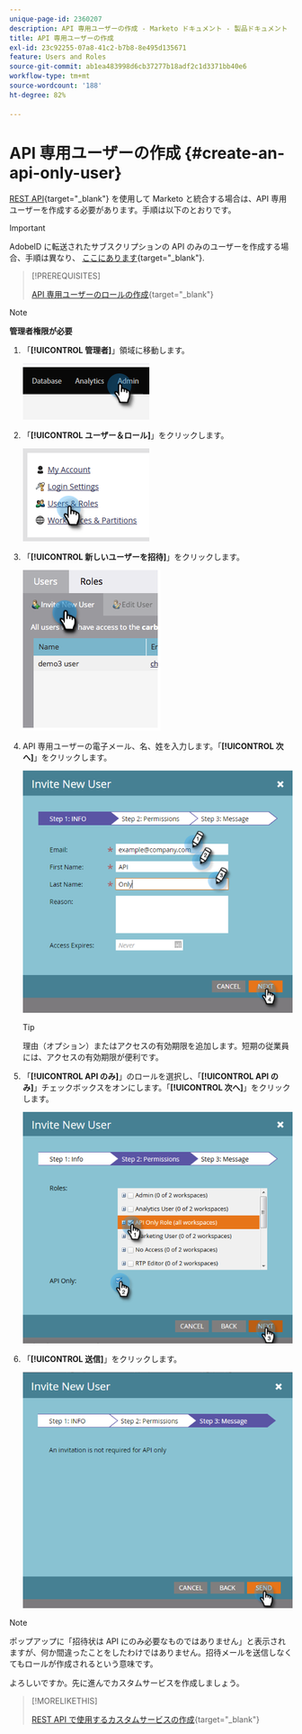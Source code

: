 ```yaml
---
unique-page-id: 2360207
description: API 専用ユーザーの作成 - Marketo ドキュメント - 製品ドキュメント
title: API 専用ユーザーの作成
exl-id: 23c92255-07a8-41c2-b7b8-8e495d135671
feature: Users and Roles
source-git-commit: ab1ea483998d6cb37277b18adf2c1d3371bb40e6
workflow-type: tm+mt
source-wordcount: '188'
ht-degree: 82%

---
```


# API 専用ユーザーの作成 {#create-an-api-only-user}

[REST API](https://developers.marketo.com/documentation/rest/){target="_blank"} を使用して Marketo と統合する場合は、API 専用ユーザーを作成する必要があります。手順は以下のとおりです。

>[!IMPORTANT]
>
>AdobeID に転送されたサブスクリプションの API のみのユーザーを作成する場合、手順は異なり、 [ここにあります](/help/marketo/product-docs/administration/marketo-with-adobe-identity/add-api-only-user-for-adobe-ims-enabled-subscriptions.md){target="_blank"}.

>[!PREREQUISITES]
>
>[API 専用ユーザーのロールの作成](/help/marketo/product-docs/administration/users-and-roles/create-an-api-only-user-role.md){target="_blank"}

>[!NOTE]
>
>**管理者権限が必要**

1. 「**[!UICONTROL 管理者]**」領域に移動します。

   ![](assets/create-an-api-only-user-1.png)

1. 「**[!UICONTROL ユーザー＆ロール]**」をクリックします。

   ![](assets/create-an-api-only-user-2.png)

1. 「**[!UICONTROL 新しいユーザーを招待]**」をクリックします。

   ![](assets/create-an-api-only-user-3.png)

1. API 専用ユーザーの電子メール、名、姓を入力します。「**[!UICONTROL 次へ]**」をクリックします。

   ![](assets/create-an-api-only-user-4.png)

   >[!TIP]
   >
   >理由（オプション）またはアクセスの有効期限を追加します。短期の従業員には、アクセスの有効期限が便利です。

1. 「**[!UICONTROL API のみ]**」のロールを選択し、「**[!UICONTROL API のみ]**」チェックボックスをオンにします。「**[!UICONTROL 次へ]**」をクリックします。

   ![](assets/create-an-api-only-user-5.png)

1. 「**[!UICONTROL 送信]**」をクリックします。

   ![](assets/create-an-api-only-user-6.png)

>[!NOTE]
>
>ポップアップに「招待状は API にのみ必要なものではありません」と表示されますが、何か間違ったことをしたわけではありません。招待メールを送信しなくてもロールが作成されるという意味です。

よろしいですか。先に進んでカスタムサービスを作成しましょう。

>[!MORELIKETHIS]
>
>[REST API で使用するカスタムサービスの作成](/help/marketo/product-docs/administration/additional-integrations/create-a-custom-service-for-use-with-rest-api.md){target="_blank"}
